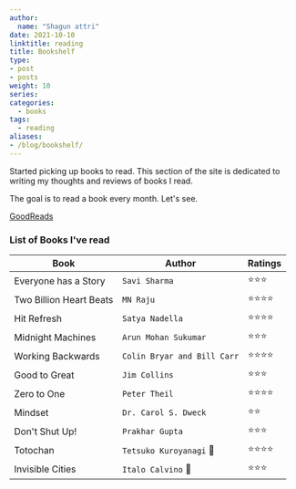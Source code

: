 ```yaml
---
author:
  name: "Shagun attri"
date: 2021-10-10
linktitle: reading
title: Bookshelf
type:
- post
- posts
weight: 10
series:
categories:
  - books
tags:
  - reading
aliases:
- /blog/bookshelf/
---
```


Started picking up books to read. This section of the site is dedicated to writing my thoughts and reviews of books I read.

The goal is to read a book every month. Let's see.

[GoodReads](https://www.goodreads.com/user/show/69167061-shagun-attri)

### List of Books I've read

| Book | Author| Ratings |
|-----|------|-------|
| Everyone has a Story | `Savi Sharma` | ⭐️⭐️⭐️ |
| Two Billion Heart Beats | `MN Raju` | ⭐️⭐️⭐️⭐️ |
| Hit Refresh | `Satya Nadella` | ⭐️⭐️⭐️⭐️ |
| Midnight Machines |  `Arun Mohan Sukumar` | ⭐️⭐️⭐️ |
| Working Backwards |  `Colin Bryar and Bill Carr` | ⭐️⭐️⭐️⭐️ |
| Good to Great | `Jim Collins` | ⭐️⭐️⭐️ |
| Zero to One | `Peter Theil` | ⭐️⭐️⭐️⭐️ |
| Mindset | `Dr. Carol S. Dweck` | ⭐️⭐️ |
| Don't Shut Up! | `Prakhar Gupta` | ⭐️⭐️⭐️ |
| Totochan | `Tetsuko Kuroyanagi` 🔖 | ⭐️⭐️⭐️⭐️ |
| Invisible Cities | `Italo Calvino` 🔖 | ⭐️⭐️⭐️ |